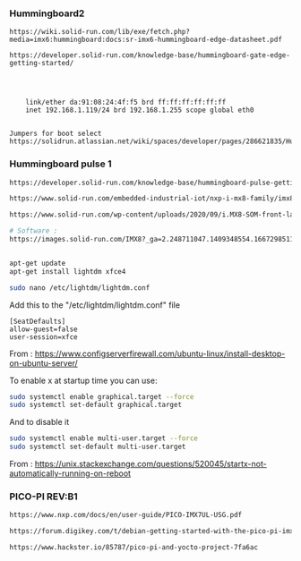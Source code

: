 
### Hummingboard2
``` 
https://wiki.solid-run.com/lib/exe/fetch.php?media=imx6:hummingboard:docs:sr-imx6-hummingboard-edge-datasheet.pdf

https://developer.solid-run.com/knowledge-base/hummingboard-gate-edge-getting-started/




    link/ether da:91:08:24:4f:f5 brd ff:ff:ff:ff:ff:ff
    inet 192.168.1.119/24 brd 192.168.1.255 scope global eth0


Jumpers for boot select
https://solidrun.atlassian.net/wiki/spaces/developer/pages/286621835/HummingBoard+Edge+Gate+Boot+Jumpers

```


### Hummingboard pulse 1

```bash
https://developer.solid-run.com/knowledge-base/hummingboard-pulse-getting-started/

https://www.solid-run.com/embedded-industrial-iot/nxp-i-mx8-family/imx8-som/

https://www.solid-run.com/wp-content/uploads/2020/09/i.MX8-SOM-front-large-960x430.png

# Software :
https://images.solid-run.com/IMX8?_ga=2.248711047.1409348554.1667298511-46829973.1667298511

```

```bash

apt-get update
apt-get install lightdm xfce4

sudo nano /etc/lightdm/lightdm.conf
```

Add this to the "/etc/lightdm/lightdm.conf" file
```
[SeatDefaults]
allow-guest=false
user-session=xfce
```
From : https://www.configserverfirewall.com/ubuntu-linux/install-desktop-on-ubuntu-server/


To enable x at startup time you can use:
```bash
sudo systemctl enable graphical.target --force
sudo systemctl set-default graphical.target
```

And to disable it
```bash
sudo systemctl enable multi-user.target --force
sudo systemctl set-default multi-user.target
```
From : https://unix.stackexchange.com/questions/520045/startx-not-automatically-running-on-reboot



### PICO-PI REV:B1
```bash
https://www.nxp.com/docs/en/user-guide/PICO-IMX7UL-USG.pdf

https://forum.digikey.com/t/debian-getting-started-with-the-pico-pi-imx7/12429

https://www.hackster.io/85787/pico-pi-and-yocto-project-7fa6ac


```
